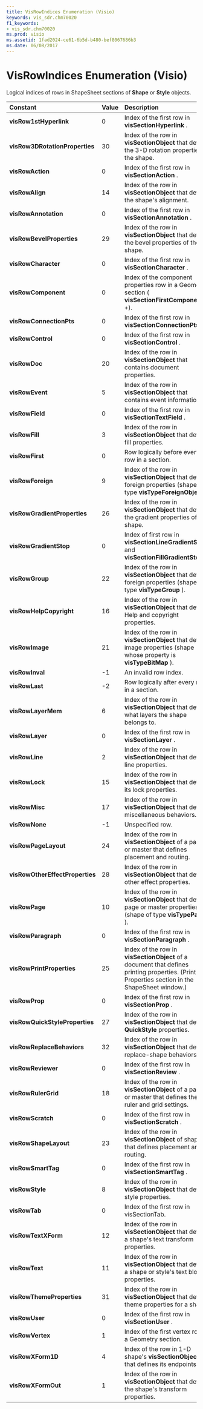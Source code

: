```yaml
---
title: VisRowIndices Enumeration (Visio)
keywords: vis_sdr.chm70020
f1_keywords:
- vis_sdr.chm70020
ms.prod: visio
ms.assetid: 1fad2024-ce61-6b5d-b480-bef8067686b3
ms.date: 06/08/2017
---
```



# VisRowIndices Enumeration (Visio)

Logical indices of rows in ShapeSheet sections of **Shape** or **Style** objects.



|**Constant**|**Value**|**Description**|
|:-----|:-----|:-----|
| **visRow1stHyperlink**|0|Index of the first row in **visSectionHyperlink** .|
| **visRow3DRotationProperties**|30|Index of the row in **visSectionObject** that defines the 3-D rotation properties of the shape.|
| **visRowAction**|0|Index of the first row in **visSectionAction** .|
| **visRowAlign**|14|Index of the row in **visSectionObject** that defines the shape's alignment.|
| **visRowAnnotation**|0|Index of the first row in **visSectionAnnotation** .|
| **visRowBevelProperties**|29|Index of the row in **visSectionObject** that defines the bevel properties of the shape.|
| **visRowCharacter**|0|Index of the first row in **visSectionCharacter** .|
| **visRowComponent**|0|Index of the component properties row in a Geometry section ( **visSectionFirstComponent** +).|
| **visRowConnectionPts**|0|Index of the first row in **visSectionConnectionPts** .|
| **visRowControl**|0|Index of the first row in **visSectionControl** .|
| **visRowDoc**|20|Index of the row in **visSectionObject** that contains document properties.|
| **visRowEvent**|5|Index of the row in **visSectionObject** that contains event information.|
| **visRowField**|0|Index of the first row in **visSectionTextField** .|
| **visRowFill**|3|Index of the row in **visSectionObject** that defines fill properties.|
| **visRowFirst**|0|Row logically before every row in a section.|
| **visRowForeign**|9|Index of the row in **visSectionObject** that defines foreign properties (shape of type **visTypeForeignObject** ).|
| **visRowGradientProperties**|26|Index of the row in **visSectionObject** that defines the gradient properties of the shape.|
| **visRowGradientStop**|0|Index of first row in **visSectionLineGradientStops** and **visSectionFillGradientStops** .|
| **visRowGroup**|22|Index of the row in **visSectionObject** that defines foreign properties (shape of type **visTypeGroup** ).|
| **visRowHelpCopyright**|16|Index of the row in **visSectionObject** that defines Help and copyright properties.|
| **visRowImage**|21|Index of the row in **visSectionObject** that defines image properties (shape whose property is **visTypeBitMap** ).|
| **visRowInval**|-1|An invalid row index.|
| **visRowLast**|-2|Row logically after every row in a section.|
| **visRowLayerMem**|6|Index of the row in **visSectionObject** that defines what layers the shape belongs to.|
| **visRowLayer**|0|Index of the first row in **visSectionLayer** .|
| **visRowLine**|2|Index of the row in **visSectionObject** that defines line properties.|
| **visRowLock**|15|Index of the row in **visSectionObject** that defines its lock properties.|
| **visRowMisc**|17|Index of the row in **visSectionObject** that defines miscellaneous behaviors.|
| **visRowNone**|-1|Unspecified row.|
| **visRowPageLayout**|24|Index of the row in **visSectionObject** of a page or master that defines placement and routing.|
| **visRowOtherEffectProperties**|28|Index of the row in **visSectionObject** that defines other effect properties.|
| **visRowPage**|10|Index of the row in **visSectionObject** that defines page or master properties (shape of type **visTypePage** ).|
| **visRowParagraph**|0|Index of the first row in **visSectionParagraph** .|
| **visRowPrintProperties**|25|Index of the row in **visSectionObject** of a document that defines printing properties. (Print Properties section in the ShapeSheet window.)|
| **visRowProp**|0|Index of the first row in **visSectionProp** .|
| **visRowQuickStyleProperties**|27|Index of the row in **visSectionObject** that defines **QuickStyle** properties.|
| **visRowReplaceBehaviors**|32|Index of the row in **visSectionObject** that defines replace-shape behaviors.|
| **visRowReviewer**|0|Index of the first row in **visSectionReview** .|
| **visRowRulerGrid**|18|Index of the row in **visSectionObject** of a page or master that defines the ruler and grid settings.|
| **visRowScratch**|0|Index of the first row in **visSectionScratch** .|
| **visRowShapeLayout**|23|Index of the row in **visSectionObject** of shape that defines placement and routing.|
| **visRowSmartTag**|0|Index of the first row in **visSectionSmartTag** .|
| **visRowStyle**|8|Index of the row in **visSectionObject** that defines style properties.|
| **visRowTab**|0|Index of the first row in visSectionTab.|
| **visRowTextXForm**|12|Index of the row in **visSectionObject** that defines a shape's text transform properties.|
| **visRowText**|11|Index of the row in **visSectionObject** that defines a shape or style's text block properties.|
| **visRowThemeProperties**|31|Index of the row in **visSectionObject** that defines theme properties for a shape.|
| **visRowUser**|0|Index of the first row in **visSectionUser** .|
| **visRowVertex**|1|Index of the first vertex row in a Geometry section.|
| **visRowXForm1D**|4|Index of the row in 1-D shape's **visSectionObject** that defines its endpoints.|
| **visRowXFormOut**|1|Index of the row in **visSectionObject** that defines the shape's transform properties.|

